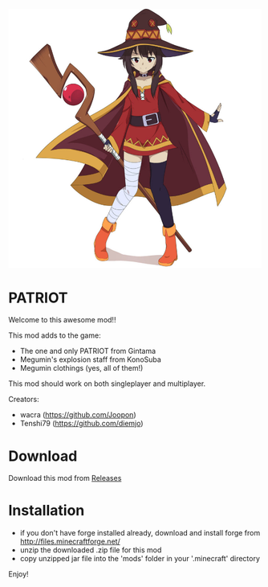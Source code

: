 ![Megumin](https://raw.githubusercontent.com/diemjo/patriot/master/src/main/resources/megumin_logo.jpg)
# PATRIOT

Welcome to this awesome mod!!

This mod adds to the game:
- The one and only PATRIOT from Gintama
- Megumin's explosion staff from KonoSuba
- Megumin clothings (yes, all of them!)

This mod should work on both singleplayer and multiplayer.

Creators:
- wacra (https://github.com/Joopon)
- Tenshi79 (https://github.com/diemjo)

# Download
Download this mod from [Releases](https://github.com/diemjo/patriot/releases)

# Installation
- if you don't have forge installed already, download and install forge from http://files.minecraftforge.net/
- unzip the downloaded .zip file for this mod
- copy unzipped jar file into the 'mods' folder in your '.minecraft' directory

Enjoy!
